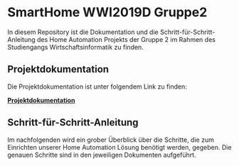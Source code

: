 # SmartHome WWI2019D Gruppe2

In diesem Repository ist die Dokumentation und die Schritt-für-Schritt-Anleitung des Home Automation Projekts der Gruppe 2
im Rahmen des Studiengangs Wirtschaftsinformatik zu finden.

## Projektdokumentation

Die Projektdokumentation ist unter folgendem Link zu finden: 

**[Projektdokumentation](https://www.google.de)**

## Schritt-für-Schritt-Anleitung

<p>Im nachfolgenden wird ein grober Überblick über die Schritte, die zum Einrichten unserer Home Automation Lösung benötigt werden, gegeben.
Die genauen Schritte sind in den jeweiligen Dokumenten aufgeführt.
